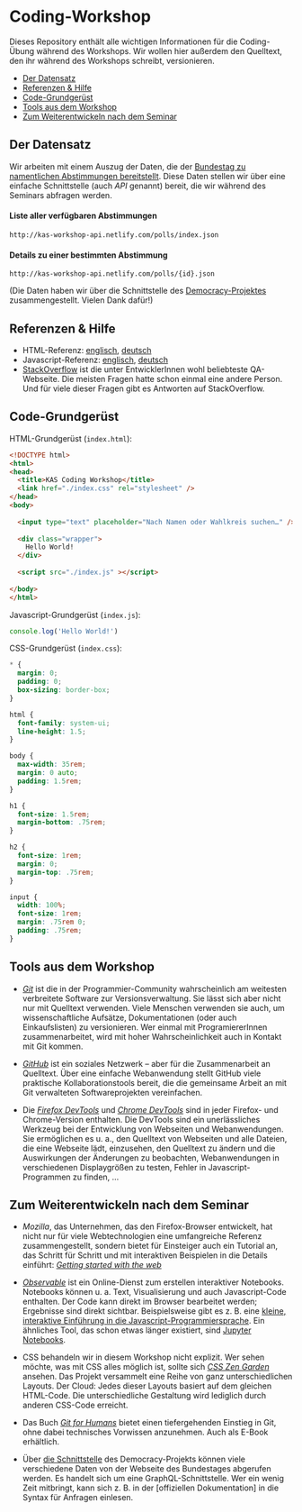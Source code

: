 # Coding-Workshop

Dieses Repository enthält alle wichtigen Informationen für die Coding-Übung während des Workshops. Wir wollen hier außerdem den Quelltext, den ihr während des Workshops schreibt, versionieren.

* [Der Datensatz](#der-datensatz)
* [Referenzen & Hilfe](#referenzen--hilfe)
* [Code-Grundgerüst](#code-grundgerüst)
* [Tools aus dem Workshop](#tools-aus-dem-workshop)
* [Zum Weiterentwickeln nach dem Seminar](#zum-weiterentwickeln-nach-dem-seminar)

## Der Datensatz
Wir arbeiten mit einem Auszug der Daten, die der [Bundestag zu namentlichen Abstimmungen bereitstellt](https://www.bundestag.de/abstimmung). Diese Daten stellen wir über eine einfache Schnittstelle (auch *API* genannt) bereit, die wir während des Seminars abfragen werden.

#### Liste aller verfügbaren Abstimmungen
`http://kas-workshop-api.netlify.com/polls/index.json`
 
#### Details zu einer bestimmten Abstimmung
`http://kas-workshop-api.netlify.com/polls/{id}.json`

(Die Daten haben wir über die Schnittstelle des [Democracy-Projektes](https://www.democracy-deutschland.de/) zusammengestellt. Vielen Dank dafür!)

## Referenzen & Hilfe
* HTML-Referenz: [englisch](https://developer.mozilla.org/en-US/docs/Web/HTML/Reference), [deutsch](https://developer.mozilla.org/de/docs/Web/JavaScript/Reference)
* Javascript-Referenz: [englisch](https://developer.mozilla.org/en-US/docs/Web/JavaScript/Reference), [deutsch](https://developer.mozilla.org/de/docs/Web/HTML/Referenz)
* [StackOverflow](https://stackoverflow.com/) ist die unter EntwicklerInnen wohl beliebteste QA-Webseite. Die meisten Fragen hatte schon einmal eine andere Person. Und für viele dieser Fragen gibt es Antworten auf StackOverflow.

## Code-Grundgerüst

HTML-Grundgerüst (`index.html`):

```html
<!DOCTYPE html>
<html>
<head>
  <title>KAS Coding Workshop</title>
  <link href="./index.css" rel="stylesheet" />
</head>
<body>
  
  <input type="text" placeholder="Nach Namen oder Wahlkreis suchen…" />
  
  <div class="wrapper">
    Hello World!
  </div>
  
  <script src="./index.js" ></script>
  
</body>
</html>
```

Javascript-Grundgerüst (`index.js`):

```js
console.log('Hello World!')
```

CSS-Grundgerüst (`index.css`):

```css
* {
  margin: 0;
  padding: 0;
  box-sizing: border-box;
}

html {
  font-family: system-ui;
  line-height: 1.5;
}

body {
  max-width: 35rem;
  margin: 0 auto;
  padding: 1.5rem;
}

h1 {
  font-size: 1.5rem;
  margin-bottom: .75rem;
}

h2 {
  font-size: 1rem;
  margin: 0;
  margin-top: .75rem;
}

input {
  width: 100%;
  font-size: 1rem;
  margin: .75rem 0;
  padding: .75rem;
}
```

## Tools aus dem Workshop

* [*Git*](git-scm.org) ist die in der Programmier-Community wahrscheinlich am weitesten verbreitete Software zur Versionsverwaltung. Sie lässt sich aber nicht nur mit Quelltext verwenden. Viele Menschen verwenden sie auch, um wissenschaftliche Aufsätze, Dokumentationen (oder auch Einkaufslisten) zu versionieren. Wer einmal mit ProgramiererInnen zusammenarbeitet, wird mit hoher Wahrscheinlichkeit auch in Kontakt mit Git kommen.

* [*GitHub*](https://github.com) ist ein soziales Netzwerk – aber für die Zusammenarbeit an Quelltext. Über eine einfache Webanwendung stellt GitHub viele praktische Kollaborationstools bereit, die die gemeinsame Arbeit an mit Git verwalteten Softwareprojekten vereinfachen.

* Die [*Firefox DevTools*](https://mozilladevelopers.github.io/playground/debugger/) und [*Chrome DevTools*](https://developers.google.com/web/tools/chrome-devtools) sind in jeder Firefox- und Chrome-Version enthalten. Die DevTools sind ein unerlässliches Werkzeug bei der Entwicklung von Webseiten und Webanwendungen. Sie ermöglichen es u. a., den Quelltext von Webseiten und alle Dateien, die eine Webseite lädt, einzusehen, den Quelltext zu ändern und die Auswirkungen der Änderungen zu beobachten, Webanwendungen in verschiedenen Displaygrößen zu testen, Fehler in Javascript-Programmen zu finden, …

## Zum Weiterentwickeln nach dem Seminar

* *Mozilla*, das Unternehmen, das den Firefox-Browser entwickelt, hat nicht nur für viele Webtechnologien eine umfangreiche Referenz zusammengestellt, sondern bietet für Einsteiger auch ein Tutorial an, das Schritt für Schritt und mit interaktiven Beispielen in die Details einführt: *[Getting started with the web](https://developer.mozilla.org/en-US/docs/Learn/Getting_started_with_the_web)*

* [*Observable*](https://observablehq.com) ist ein Online-Dienst zum erstellen interaktiver Notebooks. Notebooks können u. a. Text, Visualisierung und auch Javascript-Code enthalten. Der Code kann direkt im Browser bearbeitet werden; Ergebnisse sind direkt sichtbar. Beispielsweise gibt es z. B. eine [kleine, interaktive Einführung in die Javascript-Programmiersprache](https://observablehq.com/@uwdata/a-minimal-introduction-to-javascript-and-observable). Ein ähnliches Tool, das schon etwas länger existiert, sind [Jupyter Notebooks](https://jupyter.org/).

* CSS behandeln wir in diesem Workshop nicht explizit. Wer sehen möchte, was mit CSS alles möglich ist, sollte sich [*CSS Zen Garden*](https://www.csszengarden.com/) ansehen. Das Projekt versammelt eine Reihe von ganz unterschiedlichen Layouts. Der Cloud: Jedes dieser Layouts basiert auf dem gleichen HTML-Code. Die unterschiedliche Gestaltung wird lediglich durch anderen CSS-Code erreicht.

* Das Buch [*Git for Humans*](https://abookapart.com/products/git-for-humans) bietet einen tiefergehenden Einstieg in Git, ohne dabei technisches Vorwissen anzunehmen. Auch als E-Book erhältlich.

* Über [die Schnittstelle](https://internal.bundestag.io/graphiql) des Democracy-Projekts können viele verschiedene Daten von der Webseite des Bundestages abgerufen werden. Es handelt sich um eine GraphQL-Schnittstelle. Wer ein wenig Zeit mitbringt, kann sich z. B. in der [offiziellen Dokumentation] in die Syntax für Anfragen einlesen.
